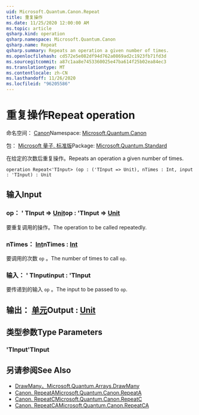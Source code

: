 ```yaml
---
uid: Microsoft.Quantum.Canon.Repeat
title: 重复操作
ms.date: 11/25/2020 12:00:00 AM
ms.topic: article
qsharp.kind: operation
qsharp.namespace: Microsoft.Quantum.Canon
qsharp.name: Repeat
qsharp.summary: Repeats an operation a given number of times.
ms.openlocfilehash: cd572e5e082df94d762a0869ad2c1923fb71fd3d
ms.sourcegitcommit: a87c1aa8e7453360025e47ba614f25b02ea84ec3
ms.translationtype: MT
ms.contentlocale: zh-CN
ms.lasthandoff: 11/26/2020
ms.locfileid: "96205586"
---
```

# <a name="repeat-operation"></a><span data-ttu-id="42c2a-102">重复操作</span><span class="sxs-lookup"><span data-stu-id="42c2a-102">Repeat operation</span></span>

<span data-ttu-id="42c2a-103">命名空间： [Canon](xref:Microsoft.Quantum.Canon)</span><span class="sxs-lookup"><span data-stu-id="42c2a-103">Namespace: [Microsoft.Quantum.Canon](xref:Microsoft.Quantum.Canon)</span></span>

<span data-ttu-id="42c2a-104">包： [Microsoft 量子. 标准版](https://nuget.org/packages/Microsoft.Quantum.Standard)</span><span class="sxs-lookup"><span data-stu-id="42c2a-104">Package: [Microsoft.Quantum.Standard](https://nuget.org/packages/Microsoft.Quantum.Standard)</span></span>


<span data-ttu-id="42c2a-105">在给定的次数后重复操作。</span><span class="sxs-lookup"><span data-stu-id="42c2a-105">Repeats an operation a given number of times.</span></span>

```qsharp
operation Repeat<'TInput> (op : ('TInput => Unit), nTimes : Int, input : 'TInput) : Unit
```


## <a name="input"></a><span data-ttu-id="42c2a-106">输入</span><span class="sxs-lookup"><span data-stu-id="42c2a-106">Input</span></span>

### <a name="op--tinput--unit"></a><span data-ttu-id="42c2a-107">op： ' TInput => [Unit](xref:microsoft.quantum.lang-ref.unit)</span><span class="sxs-lookup"><span data-stu-id="42c2a-107">op : 'TInput => [Unit](xref:microsoft.quantum.lang-ref.unit)</span></span> 

<span data-ttu-id="42c2a-108">要重复调用的操作。</span><span class="sxs-lookup"><span data-stu-id="42c2a-108">The operation to be called repeatedly.</span></span>


### <a name="ntimes--int"></a><span data-ttu-id="42c2a-109">nTimes： [Int](xref:microsoft.quantum.lang-ref.int)</span><span class="sxs-lookup"><span data-stu-id="42c2a-109">nTimes : [Int](xref:microsoft.quantum.lang-ref.int)</span></span>

<span data-ttu-id="42c2a-110">要调用的次数 `op` 。</span><span class="sxs-lookup"><span data-stu-id="42c2a-110">The number of times to call `op`.</span></span>


### <a name="input--tinput"></a><span data-ttu-id="42c2a-111">输入： ' TInput</span><span class="sxs-lookup"><span data-stu-id="42c2a-111">input : 'TInput</span></span>

<span data-ttu-id="42c2a-112">要传递到的输入 `op` 。</span><span class="sxs-lookup"><span data-stu-id="42c2a-112">The input to be passed to `op`.</span></span>



## <a name="output--unit"></a><span data-ttu-id="42c2a-113">输出： [单元](xref:microsoft.quantum.lang-ref.unit)</span><span class="sxs-lookup"><span data-stu-id="42c2a-113">Output : [Unit](xref:microsoft.quantum.lang-ref.unit)</span></span>



## <a name="type-parameters"></a><span data-ttu-id="42c2a-114">类型参数</span><span class="sxs-lookup"><span data-stu-id="42c2a-114">Type Parameters</span></span>

### <a name="tinput"></a><span data-ttu-id="42c2a-115">'TInput</span><span class="sxs-lookup"><span data-stu-id="42c2a-115">'TInput</span></span>



## <a name="see-also"></a><span data-ttu-id="42c2a-116">另请参阅</span><span class="sxs-lookup"><span data-stu-id="42c2a-116">See Also</span></span>

- [<span data-ttu-id="42c2a-117">DrawMany。</span><span class="sxs-lookup"><span data-stu-id="42c2a-117">Microsoft.Quantum.Arrays.DrawMany</span></span>](xref:Microsoft.Quantum.Arrays.DrawMany)
- [<span data-ttu-id="42c2a-118">Canon. RepeatA</span><span class="sxs-lookup"><span data-stu-id="42c2a-118">Microsoft.Quantum.Canon.RepeatA</span></span>](xref:Microsoft.Quantum.Canon.RepeatA)
- [<span data-ttu-id="42c2a-119">Canon. RepeatC</span><span class="sxs-lookup"><span data-stu-id="42c2a-119">Microsoft.Quantum.Canon.RepeatC</span></span>](xref:Microsoft.Quantum.Canon.RepeatC)
- [<span data-ttu-id="42c2a-120">Canon. RepeatCA</span><span class="sxs-lookup"><span data-stu-id="42c2a-120">Microsoft.Quantum.Canon.RepeatCA</span></span>](xref:Microsoft.Quantum.Canon.RepeatCA)